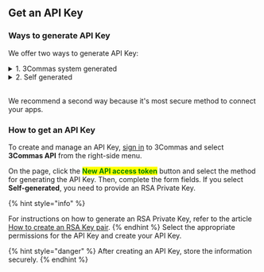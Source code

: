 ## Get an API Key<br>

### Ways to generate API Key<br>
<p>
We offer two ways to generate API Key:

<details>
<summary>1. 3Commas system generated</summary>
<p>
Works in a symmetric encryption method. A Secret Key will be provided to you. Please keep this Key secure and treat it like your password. Do not share the Key with any third parties.
</p>
</details>
<details>
<summary>2. Self generated</summary>
<p>
Works in a RSA asymmetric encryption method. You will have to create your ow Public and Private Keys via software. Then you will only have to provide the Public Key.
</p>
</details><br>
<p>
We recommend a second way because it's most secure method to connect your apps.
</p>


### How to get an API Key<br>
<p>

To create and manage an API Key, [sign in](https://app.3commas.io/en/auth/login) to 3Commas and select <strong>3Commas API</strong> from the right-side menu.
</p>
<p>
 On the page, click the <mark style="color:green"><strong>New API access token</strong></mark> button and select the method for generating the API Key. Then, complete the form fields. If you select <strong>Self-generated</strong>, you need to provide an RSA Private Key. 

 {% hint style="info" %}

 For instructions on how to generate an RSA Private Key, refer to the article [How to create an RSA Key pair](/docs/General%20information/How%20to%20create%20an%20RSA%20Key%20pair.md).
{% endhint %} 
Select the appropriate permissions for the API Key and create your API Key. 

{% hint style="danger" %} 
After creating an API Key, store the information securely. 
{% endhint %} 
</p>